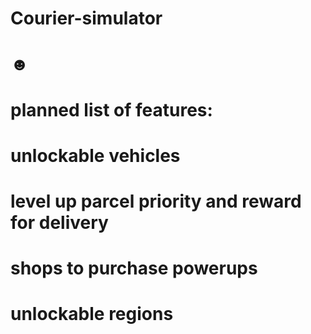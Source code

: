 # Courier-simulator
# ☻
# planned list of features:
# unlockable vehicles
# level up parcel priority and reward for delivery
# shops to purchase powerups
# unlockable regions
